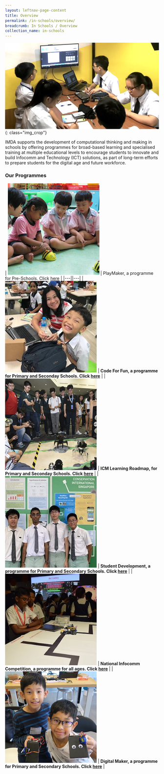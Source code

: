 ```yaml
---
layout: leftnav-page-content
title: Overview
permalink: /in-schools/overview/
breadcrumb: In Schools / Overview
collection_name: in-schools
---
```

![In Schools Overview](/images/in-schools/overview/In-school-overview-3.jpg){: class="img_crop"}

IMDA supports the development of computational thinking and making in schools by offering programmes for broad-based learning and specialised training at multiple educational levels to encourage students to innovate and build Infocomm and Technology (ICT) solutions, as part of long-term efforts to prepare students for the digital age and future workforce.

### Our Programmes



| ![playmaker](/images/in-schools/overview/playmaker-icon.JPG) | PlayMaker, a programme for Pre-Schools. Click [here](/_in-schools/5a-playmaker-overview.md) |
|---||---|
| ![code for fun](/images/in-schools/overview/code-for-fun-icon.jpeg)  |  **Code For Fun, a programme for Primary and Seconday Schools. Click [here](/_in-schools/1-code-for-fun-overview.md)** |
| ![ICM learning roadmap](/images/in-schools/overview/icm-learning-roadmap-icon.jpg)  | **ICM Learning Roadmap, for Primary and Seconday Schools. Click [here](/_in-schools/3-icm-learning-roadmap.md)** |
|  ![student development](/images/in-schools/overview/student-development-icon.jpg)  |  **Student Development, a programme for Primary and Secondary Schools. Click [here](/_in-schools/6-student-development.md)** | 
|  ![national infocomm competition](/images/in-schools/overview/national-infocomm-competition-icon.jpg) | **National Infocomm Competition, a programme for all ages. Click [here](/_in-schools/4-national-infocomm-competition.md)** |
| ![digital maker](/images/in-schools/overview/digital-maker-overview-icon.JPG)  |  **Digital Maker, a programme for Primary and Secondary Schools. Click [here](/_in-schools/2a-digital-maker-overview.md)** |

<!-- <row>
<div class='col'>
<img src='/images/in-schools/overview/playmaker-icon.JPG'> <br>
 PlayMaker, a programme for Pre-Schools.
  Click <a href='/_in-schools/5a-playmaker-overview.md'>here</a>
</div>

<div class='col'>
<img src='/images/in-schools/overview/playmaker-icon.JPG'>  <br>
Code For Fun, a programme for Primary and Seconday Schools.
 Click <a href='/_in-schools/1-code-for-fun-overview.md'>here</a>
</div>

<div class='col'>
<img src='/images/in-schools/overview/playmaker-icon.JPG'>  <br>
ICM Learning Roadmap, for Primary and Seconday Schools. Click <a href='/_in-schools/3-icm-learning-roadmap.md'>here</a>
</div>
</row>  -->